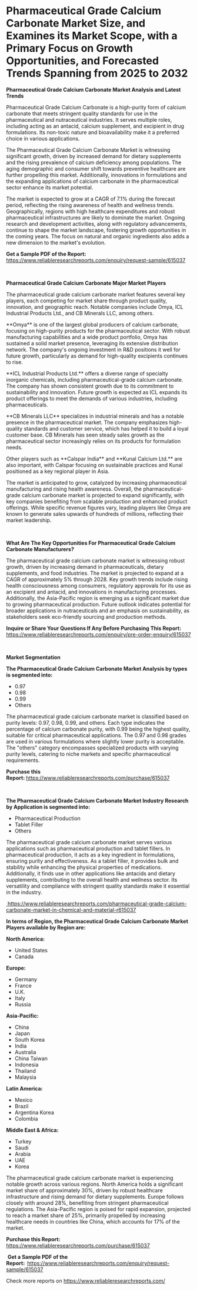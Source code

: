 <p><h1>Pharmaceutical Grade Calcium Carbonate Market Size, and Examines its Market Scope, with a Primary Focus on Growth Opportunities, and Forecasted Trends Spanning from 2025 to 2032</h1></p><p><strong>Pharmaceutical Grade Calcium Carbonate Market Analysis and Latest Trends</strong></p>
<p><p>Pharmaceutical Grade Calcium Carbonate is a high-purity form of calcium carbonate that meets stringent quality standards for use in the pharmaceutical and nutraceutical industries. It serves multiple roles, including acting as an antacid, calcium supplement, and excipient in drug formulations. Its non-toxic nature and bioavailability make it a preferred choice in various applications.</p><p>The Pharmaceutical Grade Calcium Carbonate Market is witnessing significant growth, driven by increased demand for dietary supplements and the rising prevalence of calcium deficiency among populations. The aging demographic and consumer shift towards preventive healthcare are further propelling this market. Additionally, innovations in formulations and the expanding applications of calcium carbonate in the pharmaceutical sector enhance its market potential.</p><p>The market is expected to grow at a CAGR of 7.1% during the forecast period, reflecting the rising awareness of health and wellness trends. Geographically, regions with high healthcare expenditures and robust pharmaceutical infrastructures are likely to dominate the market. Ongoing research and development activities, along with regulatory advancements, continue to shape the market landscape, fostering growth opportunities in the coming years. The focus on natural and organic ingredients also adds a new dimension to the market's evolution.</p></p>
<p><strong>Get a Sample PDF of the Report:&nbsp;</strong> <a href="https://www.reliableresearchreports.com/enquiry/request-sample/615037?utm_campaign=2657&utm_medium=2&utm_source=Github&utm_content=ia&utm_term=24032025&utm_id=pharmaceutical-grade-calcium-carbonate">https://www.reliableresearchreports.com/enquiry/request-sample/615037</a></p>
<p>&nbsp;</p>
<p><strong>Pharmaceutical Grade Calcium Carbonate Major Market Players</strong></p>
<p><p>The pharmaceutical grade calcium carbonate market features several key players, each competing for market share through product quality, innovation, and geographic reach. Notable companies include Omya, ICL Industrial Products Ltd., and CB Minerals LLC, among others.</p><p>**Omya** is one of the largest global producers of calcium carbonate, focusing on high-purity products for the pharmaceutical sector. With robust manufacturing capabilities and a wide product portfolio, Omya has sustained a solid market presence, leveraging its extensive distribution network. The company's ongoing investment in R&D positions it well for future growth, particularly as demand for high-quality excipients continues to rise.</p><p>**ICL Industrial Products Ltd.** offers a diverse range of specialty inorganic chemicals, including pharmaceutical-grade calcium carbonate. The company has shown consistent growth due to its commitment to sustainability and innovation. Future growth is expected as ICL expands its product offerings to meet the demands of various industries, including pharmaceuticals.</p><p>**CB Minerals LLC** specializes in industrial minerals and has a notable presence in the pharmaceutical market. The company emphasizes high-quality standards and customer service, which has helped it to build a loyal customer base. CB Minerals has seen steady sales growth as the pharmaceutical sector increasingly relies on its products for formulation needs.</p><p>Other players such as **Calspar India** and **Kunal Calcium Ltd.** are also important, with Calspar focusing on sustainable practices and Kunal positioned as a key regional player in Asia.</p><p>The market is anticipated to grow, catalyzed by increasing pharmaceutical manufacturing and rising health awareness. Overall, the pharmaceutical-grade calcium carbonate market is projected to expand significantly, with key companies benefiting from scalable production and enhanced product offerings. While specific revenue figures vary, leading players like Omya are known to generate sales upwards of hundreds of millions, reflecting their market leadership.</p></p>
<p>&nbsp;</p>
<p><strong>What Are The Key Opportunities For Pharmaceutical Grade Calcium Carbonate Manufacturers?</strong></p>
<p><p>The pharmaceutical grade calcium carbonate market is witnessing robust growth, driven by increasing demand in pharmaceuticals, dietary supplements, and food industries. The market is projected to expand at a CAGR of approximately 5% through 2028. Key growth trends include rising health consciousness among consumers, regulatory approvals for its use as an excipient and antacid, and innovations in manufacturing processes. Additionally, the Asia-Pacific region is emerging as a significant market due to growing pharmaceutical production. Future outlook indicates potential for broader applications in nutraceuticals and an emphasis on sustainability, as stakeholders seek eco-friendly sourcing and production methods.</p></p>
<p><strong>Inquire or Share Your Questions If Any Before Purchasing This Report:</strong> <a href="https://www.reliableresearchreports.com/enquiry/pre-order-enquiry/615037?utm_campaign=2657&utm_medium=2&utm_source=Github&utm_content=ia&utm_term=24032025&utm_id=pharmaceutical-grade-calcium-carbonate">https://www.reliableresearchreports.com/enquiry/pre-order-enquiry/615037</a></p>
<p>&nbsp;</p>
<p><strong>Market Segmentation</strong></p>
<p><strong>The Pharmaceutical Grade Calcium Carbonate Market Analysis by types is segmented into:</strong></p>
<p><ul><li>0.97</li><li>0.98</li><li>0.99</li><li>Others</li></ul></p>
<p><p>The pharmaceutical grade calcium carbonate market is classified based on purity levels: 0.97, 0.98, 0.99, and others. Each type indicates the percentage of calcium carbonate purity, with 0.99 being the highest quality, suitable for critical pharmaceutical applications. The 0.97 and 0.98 grades are used in various formulations where slightly lower purity is acceptable. The "others" category encompasses specialized products with varying purity levels, catering to niche markets and specific pharmaceutical requirements.</p></p>
<p><strong>Purchase this Report:&nbsp;</strong><a href="https://www.reliableresearchreports.com/purchase/615037?utm_campaign=2657&utm_medium=2&utm_source=Github&utm_content=ia&utm_term=24032025&utm_id=pharmaceutical-grade-calcium-carbonate">https://www.reliableresearchreports.com/purchase/615037</a></p>
<p>&nbsp;</p>
<p><strong>The Pharmaceutical Grade Calcium Carbonate Market Industry Research by Application is segmented into:</strong></p>
<p><ul><li>Pharmaceutical Production</li><li>Tablet Filler</li><li>Others</li></ul></p>
<p><p>The pharmaceutical grade calcium carbonate market serves various applications such as pharmaceutical production and tablet fillers. In pharmaceutical production, it acts as a key ingredient in formulations, ensuring purity and effectiveness. As a tablet filler, it provides bulk and stability while enhancing the physical properties of medications. Additionally, it finds use in other applications like antacids and dietary supplements, contributing to the overall health and wellness sector. Its versatility and compliance with stringent quality standards make it essential in the industry.</p></p>
<p><a href="https://www.reliableresearchreports.com/pharmaceutical-grade-calcium-carbonate-market-in-chemical-and-material-r615037?utm_campaign=2657&utm_medium=2&utm_source=Github&utm_content=ia&utm_term=24032025&utm_id=pharmaceutical-grade-calcium-carbonate">&nbsp;https://www.reliableresearchreports.com/pharmaceutical-grade-calcium-carbonate-market-in-chemical-and-material-r615037</a></p>
<p><strong>In terms of Region, the Pharmaceutical Grade Calcium Carbonate Market Players available by Region are:</strong></p>
<p>
    <p> <strong> North America: </strong>
        <ul>
            <li>United States</li>
            <li>Canada</li>
        </ul>
        </p> 
    <p> <strong> Europe: </strong>
        <ul>
            <li>Germany</li>
            <li>France</li>
            <li>U.K.</li>
            <li>Italy</li>
            <li>Russia</li>
        </ul>
        </p> 
    <p> <strong> Asia-Pacific: </strong>
        <ul>
            <li>China</li>
            <li>Japan</li>
            <li>South Korea</li>
            <li>India</li>
            <li>Australia</li>
            <li>China Taiwan</li>
            <li>Indonesia</li>
            <li>Thailand</li>
            <li>Malaysia</li>
        </ul>
        </p> 
    <p> <strong> Latin America: </strong>
        <ul>
            <li>Mexico</li>
            <li>Brazil</li>
            <li>Argentina Korea</li>
            <li>Colombia</li>
        </ul>
        </p> 
    <p> <strong> Middle East & Africa: </strong>
        <ul>
            <li>Turkey</li>
            <li>Saudi</li>
            <li>Arabia</li>
            <li>UAE</li>
            <li>Korea</li>
        </ul>
    </p>
    </p>
<p><p>The pharmaceutical grade calcium carbonate market is experiencing notable growth across various regions. North America holds a significant market share of approximately 30%, driven by robust healthcare infrastructure and rising demand for dietary supplements. Europe follows closely with around 28%, benefiting from stringent pharmaceutical regulations. The Asia-Pacific region is poised for rapid expansion, projected to reach a market share of 25%, primarily propelled by increasing healthcare needs in countries like China, which accounts for 17% of the market.</p></p>
<p><strong>Purchase this Report: </strong><a href="https://www.reliableresearchreports.com/purchase/615037?utm_campaign=2657&utm_medium=2&utm_source=Github&utm_content=ia&utm_term=24032025&utm_id=pharmaceutical-grade-calcium-carbonate">https://www.reliableresearchreports.com/purchase/615037</a></p>
<p>&nbsp;<strong>Get a Sample PDF of the Report:&nbsp;&nbsp;</strong><a href="https://www.reliableresearchreports.com/enquiry/request-sample/615037?utm_campaign=2657&utm_medium=2&utm_source=Github&utm_content=ia&utm_term=24032025&utm_id=pharmaceutical-grade-calcium-carbonate">https://www.reliableresearchreports.com/enquiry/request-sample/615037</a></p>
<p><strong></strong></p>
<p>Check more reports on <a href="https://www.reliableresearchreports.com/?utm_campaign=2657&utm_medium=2&utm_source=Github&utm_content=ia&utm_term=24032025&utm_id=pharmaceutical-grade-calcium-carbonate">https://www.reliableresearchreports.com/</a></p>